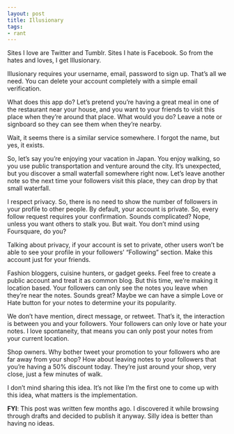 ```yaml
---
layout: post
title: Illusionary
tags:
- rant
---
```

Sites I love are Twitter and Tumblr. Sites I hate is Facebook. So from the hates and loves, I get Illusionary.

Illusionary requires your username, email, password to sign up. That’s all we need. You can delete your account completely with a simple email verification.

What does this app do? Let’s pretend you’re having a great meal in one of the restaurant near your house, and you want to your friends to visit this place when they’re around that place. What would you do? Leave a note or signboard so they can see them when they’re nearby.

Wait, it seems there is a similar service somewhere. I forgot the name, but yes, it exists.

So, let’s say you’re enjoying your vacation in Japan. You enjoy walking, so you use public transportation and venture around the city. It’s unexpected, but you discover a small waterfall somewhere right now. Let’s leave another note so the next time your followers visit this place, they can drop by that small waterfall.

I respect privacy. So, there is no need to show the number of followers in your profile to other people. By default, your account is private. So, every follow request requires your confirmation. Sounds complicated? Nope, unless you want others to stalk you. But wait. You don’t mind using Foursquare, do you?

Talking about privacy, if your account is set to private, other users won’t be able to see your profile in your followers’ &#8220;Following&#8221; section. Make this account just for your friends.

Fashion bloggers, cuisine hunters, or gadget geeks. Feel free to create a public account and treat it as common blog. But this time, we’re making it location based. Your followers can only see the notes you leave when they’re near the notes. Sounds great? Maybe we can have a simple Love or Hate button for your notes to determine your its popularity.

We don’t have mention, direct message, or retweet. That’s it, the interaction is between you and your followers. Your followers can only love or hate your notes. I love spontaneity, that means you can only post your notes from your current location.

Shop owners. Why bother tweet your promotion to your followers who are far away from your shop? How about leaving notes to your followers that you’re having a 50% discount today. They’re just around your shop, very close, just a few minutes of walk.

I don’t mind sharing this idea. It’s not like I’m the first one to come up with this idea, what matters is the implementation.

**FYI**: This post was written few months ago. I discovered it while browsing through drafts and decided to publish it anyway. Silly idea is better than having no ideas.
